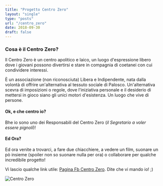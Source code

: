 ```yaml
---
title: "Progetto Centro Zero"
layout: "single"
type: "posts"
url: "/centro_zero"
date: 2018-09-30
draft: false
---
```



### Cosa è il Centro Zero?
Il Centro Zero è un centro apolitico e laico, un luogo d'espressione libero dove i giovani possono divertirsi e stare in compagnia di coetanei con cui condividere interessi.

È un associazione (non riconosciuta) Libera e Indipendente, nata dalla volontà di offrire un'alternativa al tessuto sociale di Palosco. Un'alternativa scevra di imposizioni o regole, dove l'iniziativa personale e il desiderio di mettersi in gioco siano gli unici motori d'esistenza. Un luogo che vive di persone.

#### Ok, e che centro io?

Bhe io sono uno dei Responsabili del Centro Zero (_il Segretario a voler essere pignoli_)!

#### Ed Ora?

Ed ora venite a trovarci, a fare due chiacchiere, a vedere un film, suonare un pò insieme (spoiler non so suonare nulla per ora) o collaborare per qualche incredibile progetto!

Vi lascio qualche link utile: [Pagina Fb Centro Zero](https://www.facebook.com/CentroZero/). Dite che vi mando io! ;)

![Centro Zero](/faccio/images/cz_logo.png)

